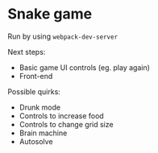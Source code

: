 # Snake game

Run by using `webpack-dev-server`

Next steps:
- Basic game UI controls (eg. play again)
- Front-end

Possible quirks:
- Drunk mode
- Controls to increase food
- Controls to change grid size
- Brain machine
- Autosolve

